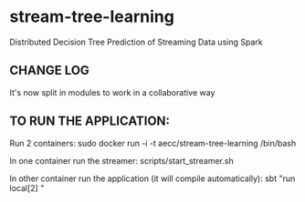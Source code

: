 stream-tree-learning
====================

Distributed Decision Tree Prediction of Streaming Data using Spark

CHANGE LOG
----------

It's now split in modules to work in a collaborative way


TO RUN THE APPLICATION:
----------------------

Run 2 containers:
	sudo docker run -i -t aecc/stream-tree-learning /bin/bash

In one container run the streamer:
	scripts/start_streamer.sh <port> 

In other container run the application (it will compile automatically):
	sbt "run local[2] <ip-streamer> <port-streamer>"


